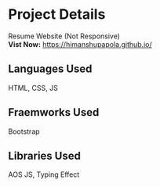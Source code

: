 # Project Details
Resume Website (Not Responsive) </br>
**Vist Now:** https://himanshupapola.github.io/

## Languages Used
HTML, CSS, JS
  
## Fraemworks Used
Bootstrap

## Libraries Used
AOS JS, Typing Effect

